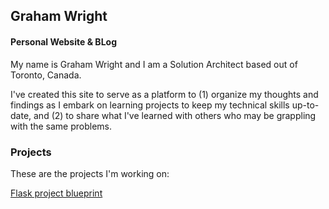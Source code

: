 ## Graham Wright
#### Personal Website & BLog

My name is Graham Wright and I am a Solution Architect based out of Toronto, Canada.

I've created this site to serve as a platform to (1) organize my thoughts and findings as I embark on learning projects to keep my technical skills up-to-date, and (2) to share what I've learned with others who may be grappling with the same problems. 

### Projects
These are the projects I'm working on:

[Flask project blueprint](/flask-blueprint/index.md)
